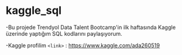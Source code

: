 # kaggle_sql

-Bu projede Trendyol Data Talent Bootcamp'in ilk haftasında Kaggle üzerinde yaptığım SQL kodlarını paylaşıyorum.

-Kaggle profilim `<link>` : <https://www.kaggle.com/ada260519>


